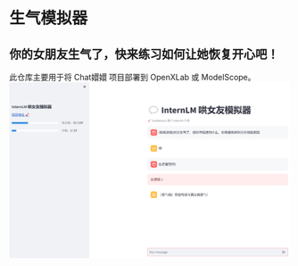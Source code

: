 # 生气模拟器
## 你的女朋友生气了，快来练习如何让她恢复开心吧！
此仓库主要用于将 Chat嬛嬛 项目部署到 OpenXLab 或 ModelScope。
![项目截图](docs/screenshot.png)
